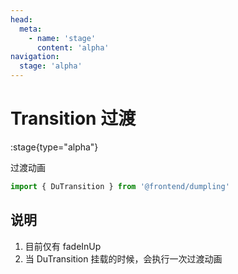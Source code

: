 ```yaml
---
head:
  meta:
    - name: 'stage'
      content: 'alpha'
navigation:
  stage: 'alpha'
---
```


# Transition 过渡

:stage{type="alpha"}

过渡动画

```ts
import { DuTransition } from '@frontend/dumpling'
```

## 说明

1. 目前仅有 fadeInUp
2. 当 DuTransition 挂载的时候，会执行一次过渡动画
